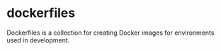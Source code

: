 # dockerfiles
Dockerfiles is a collection for creating Docker images for environments used in development.
